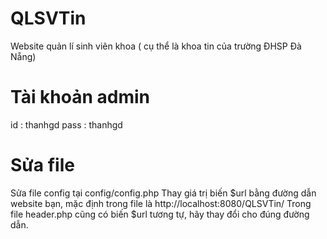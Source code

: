 # QLSVTin
Website quản lí sinh viên khoa ( cụ thể là khoa tin của trường ĐHSP Đà Nẵng) 
# Tài khoản admin
id : thanhgd
pass : thanhgd
# Sửa file
Sửa file config tại config/config.php
Thay giá trị biến $url bằng đường dẫn website bạn, mặc định trong file là http://localhost:8080/QLSVTin/
Trong file header.php cũng có biến $url tương tự, hãy thay đổi cho đúng đường dẫn.

